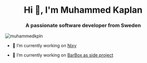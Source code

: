 <h1 align="center">Hi 👋, I'm Muhammed Kaplan</h1>
<h3 align="center">A passionate software developer from Sweden</h3>

<p align="left"> <img src="https://komarev.com/ghpvc/?username=muhammedkpln&label=Profile%20views&color=0e75b6&style=flat" alt="muhammedkpln" /> </p>

- 🔭 I’m currently working on [Nixy](https://github.com/nixynotes/nixy)

- 👯 I’m currently working on [BarBox as side project](https://github.com/muhammedkpln/barbox)
